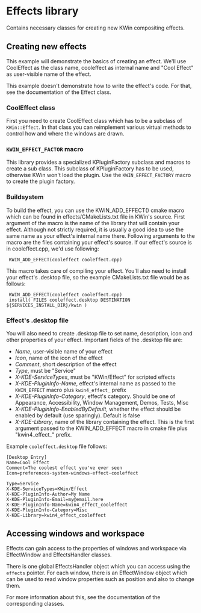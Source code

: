# Effects library 

Contains necessary classes for creating new KWin compositing effects.

## Creating new effects
This example will demonstrate the basics of creating an effect. We'll use
CoolEffect as the class name, cooleffect as internal name and
"Cool Effect" as user-visible name of the effect.

This example doesn't demonstrate how to write the effect's code. For that,
see the documentation of the Effect class.

### CoolEffect class
First you need to create CoolEffect class which has to be a subclass of
`KWin::Effect`. In that class you can reimplement various virtual
methods to control how and where the windows are drawn.

### `KWIN_EFFECT_FACTOR` macro
This library provides a specialized KPluginFactory subclass and macros to
create a sub class. This subclass of KPluginFactory has to be used, otherwise
KWin won't load the plugin. Use the `KWIN_EFFECT_FACTORY` macro to create the
plugin factory.

### Buildsystem
To build the effect, you can use the KWIN_ADD_EFFECT() cmake macro which
can be found in effects/CMakeLists.txt file in KWin's source. First
argument of the macro is the name of the library that will contain
your effect. Although not strictly required, it is usually a good idea to
use the same name as your effect's internal name there. Following arguments
to the macro are the files containing your effect's source. If our effect's
source is in cooleffect.cpp, we'd use following:

```
 KWIN_ADD_EFFECT(cooleffect cooleffect.cpp)
```

This macro takes care of compiling your effect. You'll also need to install
 your effect's .desktop file, so the example CMakeLists.txt file would be
 as follows:
```
 KWIN_ADD_EFFECT(cooleffect cooleffect.cpp)
 install( FILES cooleffect.desktop DESTINATION ${SERVICES_INSTALL_DIR}/kwin )
```

### Effect's .desktop file
You will also need to create .desktop file to set name, description, icon
and other properties of your effect. Important fields of the .desktop file
are:
* *Name*, user-visible name of your effect
* *Icon*, name of the icon of the effect
* *Comment*, short description of the effect
* *Type*, must be "Service"
* *X-KDE-ServiceTypes*, must be "KWin/Effect" for scripted effects
* *X-KDE-PluginInfo-Name*, effect's internal name as passed to the `KWIN_EFFECT` macro plus
  `kwin4_effect_` prefix
* *X-KDE-PluginInfo-Category*, effect's category. Should be one of Appearance, Accessibility,
  Window Management, Demos, Tests, Misc
* *X-KDE-PluginInfo-EnabledByDefault*, whether the effect should be enabled by default (use
  sparingly). Default is false
* *X-KDE-Library*, name of the library containing the effect. This is the first argument passed
  to the KWIN_ADD_EFFECT macro in cmake file plus "kwin4_effect_" prefix.

Example `cooleffect.desktop` file follows:
```
[Desktop Entry]
Name=Cool Effect
Comment=The coolest effect you've ever seen
Icon=preferences-system-windows-effect-cooleffect

Type=Service
X-KDE-ServiceTypes=KWin/Effect
X-KDE-PluginInfo-Author=My Name
X-KDE-PluginInfo-Email=my@email.here
X-KDE-PluginInfo-Name=kwin4_effect_cooleffect
X-KDE-PluginInfo-Category=Misc
X-KDE-Library=kwin4_effect_cooleffect
```

## Accessing windows and workspace
Effects can gain access to the properties of windows and workspace via
EffectWindow and EffectsHandler classes.

There is one global EffectsHandler object which you can access using the `effects` pointer.
For each window, there is an EffectWindow object which can be used to read
window properties such as position and also to change them.

For more information about this, see the documentation of the corresponding classes.
